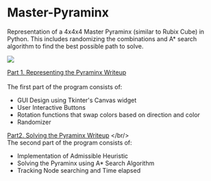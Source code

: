 # Master-Pyraminx
 Representation of a 4x4x4 Master Pyraminx (similar to Rubix Cube) in Python. This includes randomizing the combinations and A* search algorithm to find the best possible path to solve.

![](https://mastercubestore.com/1891-large_default/shengshou-master-pyraminx-black.jpg)

 [Part 1. Representing the Pyraminx Writeup](Representation.pdf) <br/> <br/>
The first part of the program consists of:
- GUI Design using Tkinter's Canvas widget
- User Interactive Buttons
- Rotation functions that swap colors based on direction and color
- Randomizer

[Part2. Solving the Pyraminx Writeup](Solving.pdf) </br/> <br/>
The second part of the program consists of:
- Implementation of Admissible Heuristic
- Solving the Pyraminx using A* Search Algorithm
- Tracking Node searching and Time elapsed
